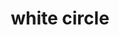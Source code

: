 ---
layout: smileys&emotion
title: white circle
emoji: white_circle
permalink: ⚪.html
image: assets/img/3moji/white_circle.png
---